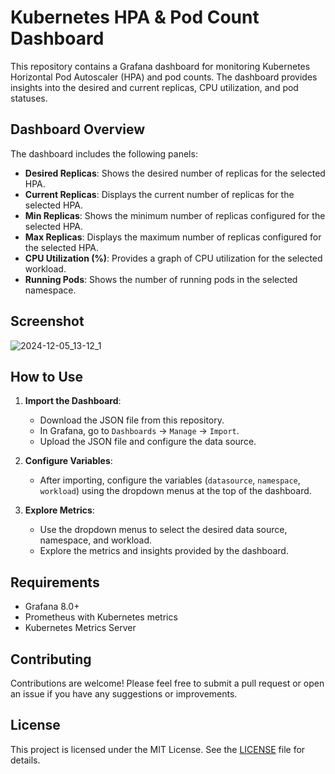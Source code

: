 # Kubernetes HPA & Pod Count Dashboard

This repository contains a Grafana dashboard for monitoring Kubernetes Horizontal Pod Autoscaler (HPA) and pod counts. The dashboard provides insights into the desired and current replicas, CPU utilization, and pod statuses.

## Dashboard Overview

The dashboard includes the following panels:

- **Desired Replicas**: Shows the desired number of replicas for the selected HPA.
- **Current Replicas**: Displays the current number of replicas for the selected HPA.
- **Min Replicas**: Shows the minimum number of replicas configured for the selected HPA.
- **Max Replicas**: Displays the maximum number of replicas configured for the selected HPA.
- **CPU Utilization (%)**: Provides a graph of CPU utilization for the selected workload.
- **Running Pods**: Shows the number of running pods in the selected namespace.

## Screenshot

![2024-12-05_13-12_1](https://github.com/user-attachments/assets/f20eb5bc-4803-44ef-8c08-010b436019ea)


## How to Use

1. **Import the Dashboard**:
   - Download the JSON file from this repository.
   - In Grafana, go to `Dashboards` -> `Manage` -> `Import`.
   - Upload the JSON file and configure the data source.

2. **Configure Variables**:
   - After importing, configure the variables (`datasource`, `namespace`, `workload`) using the dropdown menus at the top of the dashboard.

3. **Explore Metrics**:
   - Use the dropdown menus to select the desired data source, namespace, and workload.
   - Explore the metrics and insights provided by the dashboard.

## Requirements

- Grafana 8.0+
- Prometheus with Kubernetes metrics
- Kubernetes Metrics Server

## Contributing

Contributions are welcome! Please feel free to submit a pull request or open an issue if you have any suggestions or improvements.

## License

This project is licensed under the MIT License. See the [LICENSE](./LICENSE) file for details.
